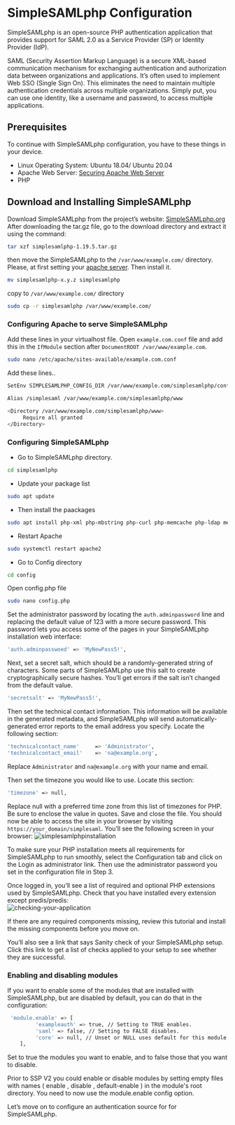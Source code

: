 # SimpleSAMLphp Configuration
SimpleSAMLphp is an open-source PHP authentication application that provides support for SAML 2.0 as a Service Provider (SP) or Identity Provider (IdP).

SAML (Security Assertion Markup Language) is a secure XML-based communication mechanism for exchanging authentication and authorization data between organizations and applications. It’s often used to implement Web SSO (Single Sign On). This eliminates the need to maintain multiple authentication credentials across multiple organizations. Simply put, you can use one identity, like a username and password, to access multiple applications.

## Prerequisites
To continue with SimpleSAMLphp configuration, you have to these things in your device.
- Linux Operating System: Ubuntu 18.04/ Ubuntu 20.04
- Apache Web Server: [Securing Apache Web Server](https://github.com/buckbeak99/Securing-Apache-Server)
- PHP 
## Download and Installing SimpleSAMLphp
Download SimpleSAMLphp from the project’s website: [SimpleSAMLphp.org](https://simplesamlphp.org/download/)  
After downloading the tar.gz file, go to the download directory and extract it using the command:  
```bash
tar xzf simplesamlphp-1.19.5.tar.gz
```
then move the SimpleSAMLphp to the `/var/www/example.com/` directory. Please, at first setting your [apache server](https://github.com/buckbeak99/Securing-Apache-Server). Then install it.  
```bash
mv simplesamlphp-x.y.z simplesamlphp
```
copy to `/var/www/example.com/` directory
```bash
sudo cp -r simplesamlphp /var/www/example.com/
```
### Configuring Apache to serve SimpleSAMLphp
Add these lines in your virtualhost file. Open `example.com.conf` file and add this in the `IfModule` section after `DocumentROOT /var/www/example.com`.
```bash
sudo nano /etc/apache/sites-available/example.com.conf
```
Add these lines..
```bash
SetEnv SIMPLESAMLPHP_CONFIG_DIR /var/www/example.com/simplesamlphp/config

Alias /simplesaml /var/www/example.com/simplesamlphp/www

<Directory /var/www/example.com/simplesamlphp/www>
     Require all granted
</Directory>
```
### Configuring SimpleSAMLphp
- Go to SimpleSAMLphp directory.
```bash
cd simplesamlphp
```
- Update your package list
```bash
sudo apt update
```
- Then install the paackages
```bash
sudo apt install php-xml php-mbstring php-curl php-memcache php-ldap memcached
```
- Restart Apache
```bash
sudo systemctl restart apache2
```
- Go to Config directory
```bash
cd config
```
Open config.php file
```bash
sudo nano config.php
```
Set the administrator password by locating the `auth.adminpassword` line and replacing the default value of 
123 with a more secure password. This password lets you access some of the pages in your SimpleSAMLphp 
installation web interface:  
```bash
'auth.adminpasswoed' => 'MyNewPass5!',
```
Next, set a secret salt, which should be a randomly-generated string of characters.
Some parts of SimpleSAMLphp use this salt to create cryptographically secure hashes. 
You’ll get errors if the salt isn’t changed from the default value.  
```bash
'secretsalt' => 'MyNewPass5!',
```
Then set the technical contact information. This information will be available in the generated metadata, 
and SimpleSAMLphp will send automatically-generated error reports to the email address you specify. 
Locate the following section:
```bash
'technicalcontact_name'     => 'Administrator',
'technicalcontact_email'    => 'na@example.org',
```
Replace `Administrator` and `na@example.org` with your name and email.  

Then set the timezone you would like to use. Locate this section:  
```bash
'timezone' => null,
```
Replace null with a preferred time zone from this list of timezones for PHP. Be sure to enclose the value in quotes.
Save and close the file. You should now be able to access the site in your browser by visiting `https://your_domain/simplesaml`. 
You’ll see the following screen in your browser:
![simplesamlphpinstallation](https://user-images.githubusercontent.com/43216053/171479139-d3a6e30b-e5f6-4971-94f0-9f20fa2d4c79.png)

To make sure your PHP installation meets all requirements for SimpleSAMLphp to run smoothly, 
select the Configuration tab and click on the Login as administrator link. 
Then use the administrator password you set in the configuration file in Step 3.  

Once logged in, you’ll see a list of required and optional PHP extensions used by SimpleSAMLphp. 
Check that you have installed every extension except predis/predis:  
![checking-your-application](https://user-images.githubusercontent.com/43216053/171479637-517a832c-444d-4a07-88df-6d3e50a3c07d.png)

If there are any required components missing, review this tutorial and install the missing components before you move on.

You’ll also see a link that says Sanity check of your SimpleSAMLphp setup. Click this link to get a list of checks applied to your setup to see whether they are successful.
### Enabling and disabling modules
If you want to enable some of the modules that are installed with SimpleSAMLphp, but are disabled by default, you can do that in the configuration:
```bash
 'module.enable' => [
         'exampleauth' => true, // Setting to TRUE enables.
         'saml' => false, // Setting to FALSE disables.
         'core' => null, // Unset or NULL uses default for this module.
    ],
```
 Set to true the modules you want to enable, and to false those that you want to disable.

Prior to SSP V2 you could enable or disable modules by setting empty files with names ( enable , disable , default-enable ) in the module's root directory. You need to now use the module.enable config option.  

Let’s move on to configure an authentication source for for SimpleSAMLphp.
